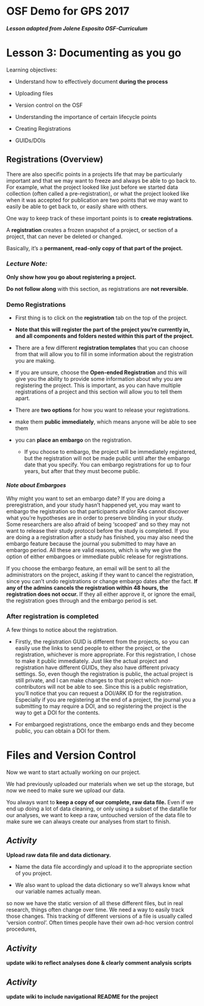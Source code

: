 # OSF Demo for GPS 2017

##### Lesson adapted from Jolene Esposito OSF-Curriculum

# Lesson 3: Documenting as you go

Learning objectives:

* Understand how to effectively document **during the process**
 * Uploading files
 * Version control on the OSF


* Understanding the importance of certain lifecycle points
 * Creating Registrations
 * GUIDs/DOIs

## Registrations (Overview)
There are also specific points in a projects life that may be particularly important and that we may want to freeze and always be able to go back to. For example, what the project looked like just before we started data collection (often called a pre-registration), or what the project looked like when it was accepted for publication are two points that we may want to easily be able to get back to, or easily share with others.

One way to keep track of these important points is to **create registrations**.

A **registration** creates a frozen snapshot of a project, or section of a project, that can never be deleted or changed.

 Basically, it’s a **permanent, read-only copy of that part of the project.**

### ***Lecture Note:***
 **Only show how you go about registering a project.**

 **Do not follow along** with this section, as registrations are **not reversible.**

### Demo Registrations
* First thing is to click on the **registration** tab on the top of the project.

* **Note that this will register the part of the project you’re currently in, and all components and folders nested within this part of the project.**

* There are a few different **registration templates** that you can choose from that will allow you to fill in some information about the registration you are making.

* If you are unsure, choose the **Open-ended Registration** and this will give you the ability to provide some information about why you are registering the project. This is important, as you can have multiple registrations of a project and this section will allow you to tell them apart.

* There are **two options** for how you want to release your registrations.
 * make them **public immediately**, which means anyone will be able to see them

 * you can **place an embargo** on the registration.  
   * If you choose to embargo, the project will be immediately registered, but the registration will not be made public until after the embargo date that you specify. You can embargo registrations for up to four years, but after that they must become public.

#### ***Note about Embargoes***

Why might you want to set an embargo date? If you are doing a preregistration, and your study hasn’t happened yet, you may want to embargo the registration so that participants and/or RAs cannot discover what you’re hypotheses are in order to preserve blinding in your study. Some researchers are also afraid of being ‘scooped’ and so they may not want to release their study protocol before the study is completed. If you are doing a a registration after a study has finished, you may also need the embargo feature because the journal you submitted to may have an embargo period. All these are valid reasons, which is why we give the option of either embargoes or immediate public release for registrations.

If you choose the embargo feature, an email will be sent to all the administrators on the project, asking if they want to cancel the registration, since you can’t undo registrations or change embargo dates after the fact. **If any of the admins cancels the registration within 48 hours, the registration does not occur.** If they all either approve it, or ignore the email, the registration goes through and the embargo period is set.


### After registration is completed

A few things to notice about the registration.

* Firstly, the registration GUID is different from the projects, so you can easily use the links to send people to either the project, or the registration, whichever is more appropriate. For this registration, I chose to make it public immediately. Just like the actual project and registration have different GUIDs, they also have different privacy settings. So, even though the registration is public, the actual project is still private, and I can make changes to that project which non-contributors will not be able to see. Since this is a public registration, you’ll notice that you can request a DOI/ARK ID for the registration. Especially if you are registering at the end of a project, the journal you a submitting to may require a DOI, and so registering the project is the way to get a DOI for the contents.

* For embargoed registrations, once the embargo ends and they become public, you can obtain a DOI for them.

# Files and Version Control
Now we want to start actually working on our project.

We had previously uploaded our materials when we set up the storage, but now we need to make sure we upload our data.

You always want to **keep a copy of our complete, raw data file.** Even if we end up doing a lot of data cleaning, or only using a subset of the datafile for our analyses, we want to keep a raw, untouched version of the data file to make sure we can always create our analyses from start to finish.

## ***Activity***
**Upload raw data file and data dictionary.**

* Name the data file accordingly and upload it to the appropriate section of you project.

* We also want to upload the data dictionary so we’ll always know what our variable names actually mean.





so now we have the static version of all these different files, but in real research, things often change over time. We need a way to easily track those changes. This tracking of different versions of a file is usually called ‘version control’. Often times people have their own ad-hoc version control procedures,


## ***Activity***
**update wiki to reflect analyses done & clearly comment analysis scripts**




## ***Activity***
**update wiki to include navigational README for the project**
